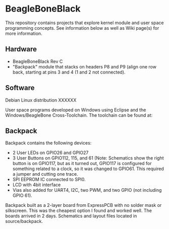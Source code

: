 # BeagleBoneBlack
This repository contains projects that explore kernel module and user space programming concepts.  See information below as well as Wiki page(s) for more information.



Hardware
--------
- BeagleBoneBlack Rev C
- "Backpack" module that stacks on headers P8 and P9 (align one row back, starting at pins 3 and 4 (1 and 2 not connected).


Software
--------
Debian Linux distribution XXXXXX

User space programs developed on Windows using Eclipse and the Windows/BeagleBone Cross-Toolchain.  The toolchain can be found at:



Backpack
-----------
Backpack contains the following devices:
- 2 User LEDs on GPIO26 and GPIO27
- 3 User Buttons on GPIO112, 115, and 61 (Note: Schematics show the right button is on GPIO117, but as it turned out, GPIO117 is configured for something related to a clock, so it was changed to GPIO61.  This required a jumper and cutting one trace.
- SPI EEPROM IC connected to SPI0.
- LCD with 4bit interface
- Vias also added for UART4, I2C, two PWM, and two GPIO (not including GPIO 61).

Backpack built as a 2-layer board from ExpressPCB with no solder mask or silkscreen.  This was the cheapest option I found and worked well.  The boards arrived in 2 days.  Schematics and layout files located in source/backpack.
